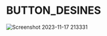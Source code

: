 # BUTTON_DESINES

![Screenshot 2023-11-17 213331](https://github.com/Narayan-Thakare/BUTTON_DESINES/assets/113063658/0f64a890-bc1b-49e8-92cc-d978684115ad)
